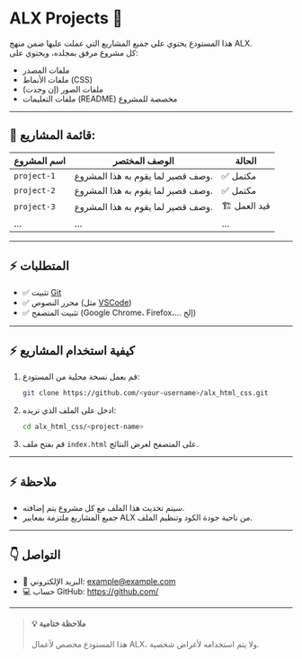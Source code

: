 # ALX Projects 🚀

هذا المستودع يحتوي على جميع المشاريع التي عملت عليها ضمن منهج ALX.  
كل مشروع مرفق بمجلده، ويحتوي على:

- ملفات المصدر
- ملفات الأنماط (CSS)
- ملفات الصور (إن وجدت)
- ملفات التعليمات (README) مخصصة للمشروع

---

## 📁 قائمة المشاريع:

| اسم المشروع        | الوصف المختصر                      | الحالة |
|---------------------|-----------------------------------|--------|
| `project-1`         | وصف قصير لما يقوم به هذا المشروع. | ✅ مكتمل |
| `project-2`         | وصف قصير لما يقوم به هذا المشروع. | ✅ مكتمل |
| `project-3`         | وصف قصير لما يقوم به هذا المشروع. | 🏗️ قيد العمل |
| …                   | …                                 | …      |

---

## ⚡️ المتطلبات

- ✅ تثبيت [Git](https://git-scm.com/)
- ✅ محرر النصوص (مثل [VSCode](https://code.visualstudio.com/))
- ✅ تثبيت المتصفح (Google Chrome، Firefox،... إلخ)

---

## ⚡️ كيفية استخدام المشاريع

1. قم بعمل نسخة محلية من المستودع:
    ```bash
    git clone https://github.com/<your-username>/alx_html_css.git
    ```
2. ادخل على الملف الذي تريده:
    ```bash
    cd alx_html_css/<project-name>
    ```
3. قم بفتح ملف `index.html` على المتصفح لعرض النتائج.

---

## ⚡️ ملاحظة
- سيتم تحديث هذا الملف مع كل مشروع يتم إضافته.
- جميع المشاريع ملتزمة بمعايير ALX من ناحية جودة الكود وتنظيم الملف.

---

## 👇 التواصل
- 📧 البريد الإلكتروني: example@example.com
- 💻 حساب GitHub: [https://github.com/<your-username>](https://github.com/<your-username>)

---

> #### 💡 ملاحظة ختامية
> هذا المستودع مخصص لأعمال ALX، ولا يتم استخدامه لأغراض شخصية.


